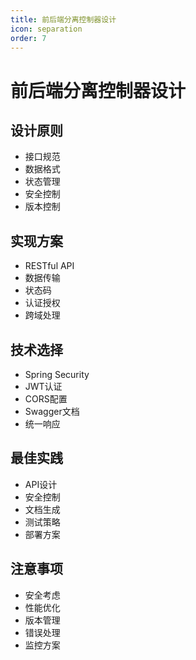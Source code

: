 ```yaml
---
title: 前后端分离控制器设计
icon: separation
order: 7
---
```


# 前后端分离控制器设计

## 设计原则
- 接口规范
- 数据格式
- 状态管理
- 安全控制
- 版本控制

## 实现方案
- RESTful API
- 数据传输
- 状态码
- 认证授权
- 跨域处理

## 技术选择
- Spring Security
- JWT认证
- CORS配置
- Swagger文档
- 统一响应

## 最佳实践
- API设计
- 安全控制
- 文档生成
- 测试策略
- 部署方案

## 注意事项
- 安全考虑
- 性能优化
- 版本管理
- 错误处理
- 监控方案
